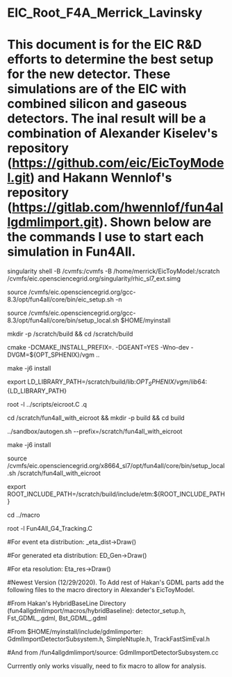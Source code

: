 # EIC_Root_F4A_Merrick_Lavinsky

# This document is for the EIC R&D efforts to determine the best setup for the new detector. These simulations are of the EIC with combined silicon and gaseous detectors. The inal result will be a combination of Alexander Kiselev's repository (https://github.com/eic/EicToyModel.git) and Hakann Wennlof's repository (https://gitlab.com/hwennlof/fun4allgdmlimport.git). Shown below are the commands I use to start each simulation in Fun4All.

singularity shell -B /cvmfs:/cvmfs -B /home/merrick/EicToyModel:/scratch /cvmfs/eic.opensciencegrid.org/singularity/rhic_sl7_ext.simg

source /cvmfs/eic.opensciencegrid.org/gcc-8.3/opt/fun4all/core/bin/eic_setup.sh -n

source /cvmfs/eic.opensciencegrid.org/gcc-8.3/opt/fun4all/core/bin/setup_local.sh $HOME/myinstall

mkdir -p /scratch/build && cd /scratch/build

cmake -DCMAKE_INSTALL_PREFIX=. -DGEANT=YES -Wno-dev -DVGM=${OPT_SPHENIX}/vgm ..

make -j6 install

export LD_LIBRARY_PATH=/scratch/build/lib:${OPT_SPHENIX}/vgm/lib64:${LD_LIBRARY_PATH}

root -l ../scripts/eicroot.C
.q

cd /scratch/fun4all_with_eicroot && mkdir -p build && cd build

../sandbox/autogen.sh --prefix=/scratch/fun4all_with_eicroot

make -j6 install

source /cvmfs/eic.opensciencegrid.org/x8664_sl7/opt/fun4all/core/bin/setup_local.sh /scratch/fun4all_with_eicroot

export ROOT_INCLUDE_PATH=/scratch/build/include/etm:${ROOT_INCLUDE_PATH}

cd ../macro

root -l Fun4All_G4_Tracking.C

#For event eta distribution:
_eta_dist->Draw()

#For generated eta distribution:
ED_Gen->Draw()

#For eta resolution:
Eta_res->Draw()


#Newest Version (12/29/2020). To Add rest of Hakan's GDML parts add the following files to the macro directory in Alexander's EicToyModel.

#From Hakan's HybridBaseLine Directory (fun4allgdmlimport/macros/hybridBaseline): detector_setup.h, Fst_GDML_.gdml, Bst_GDML_.gdml

#From $HOME/myinstall/include/gdmlimporter: GdmlImportDetectorSubsystem.h, SimpleNtuple.h, TrackFastSimEval.h

#And from /fun4allgdmlimport/source: GdmlImportDetectorSubsystem.cc

Currrently only works visually, need to fix macro to allow for analysis. 


